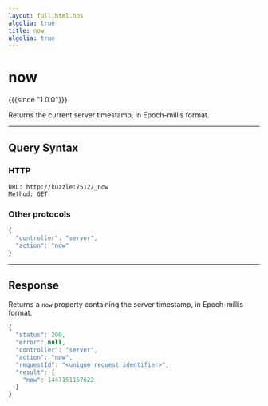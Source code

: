 ```yaml
---
layout: full.html.hbs
algolia: true
title: now
algolia: true
---
```


# now

{{{since "1.0.0"}}}

Returns the current server timestamp, in Epoch-millis format.

---

## Query Syntax

### HTTP

```http
URL: http://kuzzle:7512/_now
Method: GET
```

### Other protocols

```js
{
  "controller": "server",
  "action": "now"
}
```

---

## Response

Returns a `now` property containing the server timestamp, in Epoch-millis format.

```javascript
{
  "status": 200,                     
  "error": null,                     
  "controller": "server",
  "action": "now",
  "requestId": "<unique request identifier>",
  "result": {
    "now": 1447151167622
  }
}
```
